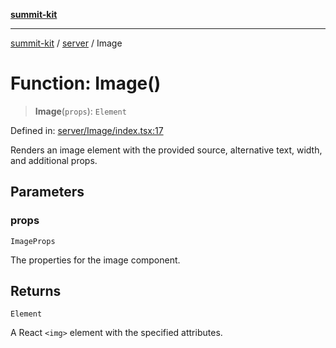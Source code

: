 [**summit-kit**](../../README.md)

***

[summit-kit](../../modules.md) / [server](../README.md) / Image

# Function: Image()

> **Image**(`props`): `Element`

Defined in: [server/Image/index.tsx:17](https://github.com/andrewgremlich/summit-kit/blob/711ddc3f6b3cc4d2424b7b18b345c9b77636227b/src/react/server/Image/index.tsx#L17)

Renders an image element with the provided source, alternative text, width, and additional props.

## Parameters

### props

`ImageProps`

The properties for the image component.

## Returns

`Element`

A React `<img>` element with the specified attributes.
